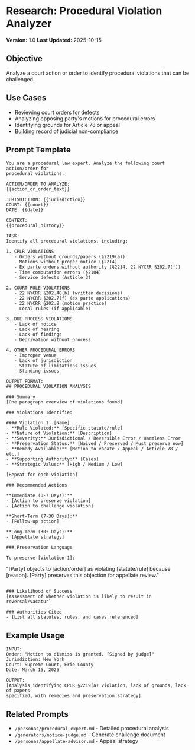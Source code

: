 # Research: Procedural Violation Analyzer

**Version:** 1.0
**Last Updated:** 2025-10-15

## Objective

Analyze a court action or order to identify procedural violations that can be challenged.

## Use Cases

- Reviewing court orders for defects
- Analyzing opposing party's motions for procedural errors
- Identifying grounds for Article 78 or appeal
- Building record of judicial non-compliance

## Prompt Template

```
You are a procedural law expert. Analyze the following court action/order for
procedural violations.

ACTION/ORDER TO ANALYZE:
{{action_or_order_text}}

JURISDICTION: {{jurisdiction}}
COURT: {{court}}
DATE: {{date}}

CONTEXT:
{{procedural_history}}

TASK:
Identify all procedural violations, including:

1. CPLR VIOLATIONS
   - Orders without grounds/papers (§2219(a))
   - Motions without proper notice (§2214)
   - Ex parte orders without authority (§2214, 22 NYCRR §202.7(f))
   - Time computation errors (§2104)
   - Service defects (Article 3)

2. COURT RULE VIOLATIONS
   - 22 NYCRR §202.48(b) (written decisions)
   - 22 NYCRR §202.7(f) (ex parte applications)
   - 22 NYCRR §202.8 (motion practice)
   - Local rules (if applicable)

3. DUE PROCESS VIOLATIONS
   - Lack of notice
   - Lack of hearing
   - Lack of findings
   - Deprivation without process

4. OTHER PROCEDURAL ERRORS
   - Improper venue
   - Lack of jurisdiction
   - Statute of limitations issues
   - Standing issues

OUTPUT FORMAT:
## PROCEDURAL VIOLATION ANALYSIS

### Summary
[One paragraph overview of violations found]

### Violations Identified

#### Violation 1: [Name]
- **Rule Violated:** [Specific statute/rule]
- **Nature of Violation:** [Description]
- **Severity:** Jurisdictional / Reversible Error / Harmless Error
- **Preservation Status:** [Waived / Preserved / Must preserve now]
- **Remedy Available:** [Motion to vacate / Appeal / Article 78 / etc.]
- **Supporting Authority:** [Cases]
- **Strategic Value:** [High / Medium / Low]

[Repeat for each violation]

### Recommended Actions

**Immediate (0-7 Days):**
- [Action to preserve violation]
- [Action to challenge violation]

**Short-Term (7-30 Days):**
- [Follow-up action]

**Long-Term (30+ Days):**
- [Appellate strategy]

### Preservation Language

To preserve [Violation 1]:
```
"[Party] objects to [action/order] as violating [statute/rule] because [reason].
[Party] preserves this objection for appellate review."
```

### Likelihood of Success
[Assessment of whether violation is likely to result in reversal/vacatur]

### Authorities Cited
- [List all statutes, rules, and cases referenced]
```

## Example Usage

```
INPUT:
Order: "Motion to dismiss is granted. [Signed by judge]"
Jurisdiction: New York
Court: Supreme Court, Erie County
Date: March 15, 2025

OUTPUT:
[Analysis identifying CPLR §2219(a) violation, lack of grounds, lack of papers
specified, with remedies and preservation strategy]
```

## Related Prompts

- `/personas/procedural-expert.md` - Detailed procedural analysis
- `/generators/notice-judge.md` - Generate challenge document
- `/personas/appellate-advisor.md` - Appeal strategy
